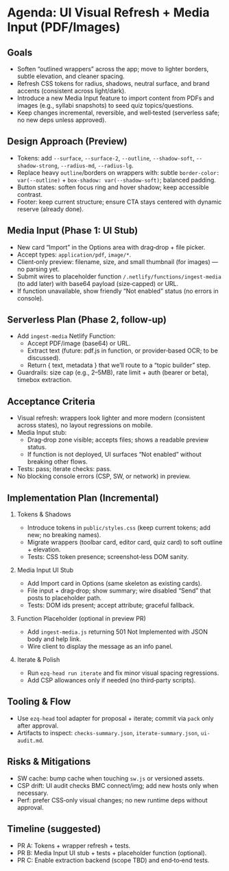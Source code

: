 # Agenda: UI Visual Refresh + Media Input (PDF/Images)

## Goals
- Soften “outlined wrappers” across the app; move to lighter borders, subtle elevation, and cleaner spacing.
- Refresh CSS tokens for radius, shadows, neutral surface, and brand accents (consistent across light/dark).
- Introduce a new Media Input feature to import content from PDFs and images (e.g., syllabi snapshots) to seed quiz topics/questions.
- Keep changes incremental, reversible, and well‑tested (serverless safe; no new deps unless approved).

## Design Approach (Preview)
- Tokens: add `--surface`, `--surface-2`, `--outline`, `--shadow-soft`, `--shadow-strong`, `--radius-md`, `--radius-lg`.
- Replace heavy `outline`/borders on wrappers with: subtle `border-color: var(--outline)` + `box-shadow: var(--shadow-soft)`; balanced padding.
- Button states: soften focus ring and hover shadow; keep accessible contrast.
- Footer: keep current structure; ensure CTA stays centered with dynamic reserve (already done).

## Media Input (Phase 1: UI Stub)
- New card “Import” in the Options area with drag‑drop + file picker.
- Accept types: `application/pdf`, `image/*`.
- Client‑only preview: filename, size, and small thumbnail (for images) — no parsing yet.
- Submit wires to placeholder function `/.netlify/functions/ingest-media` (to add later) with base64 payload (size‑capped) or URL.
- If function unavailable, show friendly “Not enabled” status (no errors in console).

## Serverless Plan (Phase 2, follow‑up)
- Add `ingest-media` Netlify Function:
  - Accept PDF/image (base64) or URL.
  - Extract text (future: pdf.js in function, or provider‑based OCR; to be discussed).
  - Return { text, metadata } that we’ll route to a “topic builder” step.
- Guardrails: size cap (e.g., 2–5MB), rate limit + auth (bearer or beta), timebox extraction.

## Acceptance Criteria
- Visual refresh: wrappers look lighter and more modern (consistent across states), no layout regressions on mobile.
- Media Input stub:
  - Drag‑drop zone visible; accepts files; shows a readable preview status.
  - If function is not deployed, UI surfaces “Not enabled” without breaking other flows.
- Tests: pass; iterate checks: pass.
- No blocking console errors (CSP, SW, or network) in preview.

## Implementation Plan (Incremental)
1) Tokens & Shadows
   - Introduce tokens in `public/styles.css` (keep current tokens; add new; no breaking names).
   - Migrate wrappers (toolbar card, editor card, quiz card) to soft outline + elevation.
   - Tests: CSS token presence; screenshot‑less DOM sanity.

2) Media Input UI Stub
   - Add Import card in Options (same skeleton as existing cards).
   - File input + drag‑drop; show summary; wire disabled “Send” that posts to placeholder path.
   - Tests: DOM ids present; accept attribute; graceful fallback.

3) Function Placeholder (optional in preview PR)
   - Add `ingest-media.js` returning 501 Not Implemented with JSON body and help link.
   - Wire client to display the message as an info panel.

4) Iterate & Polish
   - Run `ezq-head run iterate` and fix minor visual spacing regressions.
   - Add CSP allowances only if needed (no third‑party scripts).

## Tooling & Flow
- Use `ezq-head` tool adapter for proposal + iterate; commit via `pack` only after approval.
- Artifacts to inspect: `checks-summary.json`, `iterate-summary.json`, `ui-audit.md`.

## Risks & Mitigations
- SW cache: bump cache when touching `sw.js` or versioned assets.
- CSP drift: UI audit checks BMC connect/img; add new hosts only when necessary.
- Perf: prefer CSS‑only visual changes; no new runtime deps without approval.

## Timeline (suggested)
- PR A: Tokens + wrapper refresh + tests.
- PR B: Media Input UI stub + tests + placeholder function (optional).
- PR C: Enable extraction backend (scope TBD) and end‑to‑end tests.
